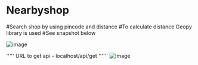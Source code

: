 # Nearbyshop


#Search shop by using pincode and distance
#To calculate distance Geopy library is used
#See snapshot below

![image](https://user-images.githubusercontent.com/68994357/118531165-2a0be500-b763-11eb-9798-7e3af9890852.png)

'''''
URL to get api - localhost/api/get
''''''
![image](https://user-images.githubusercontent.com/68994357/118531326-57f12980-b763-11eb-89f9-6e3484e03095.png)

